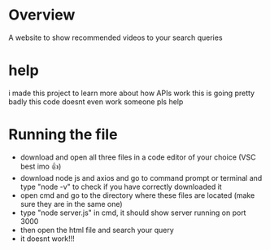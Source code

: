 # Overview
A website to show recommended videos to your search queries

# help
i made this project to learn more about how APIs work
this is going pretty badly 
this code doesnt even work someone pls help

# Running the file
- download and open all three files in a code editor of your choice (VSC best imo 👍)
- download node js and axios and go to command prompt or terminal and type
  "node -v" to check if you have correctly downloaded it
- open cmd and go to the directory where these files are located (make sure they are in the same one)
- type "node server.js" in cmd, it should show server running on port 3000
- then open the html file and search your query
- it doesnt work!!!
